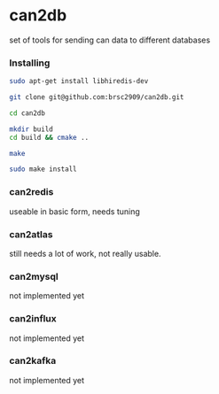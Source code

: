 # can2db
set of tools for sending can data to different databases

### Installing
```bash
sudo apt-get install libhiredis-dev

git clone git@github.com:brsc2909/can2db.git

cd can2db

mkdir build
cd build && cmake ..

make

sudo make install
```

### can2redis
useable in basic form, needs tuning

### can2atlas
still needs a lot of work, not really usable. 

### can2mysql
not implemented yet

### can2influx
not implemented yet

### can2kafka
not implemented yet
